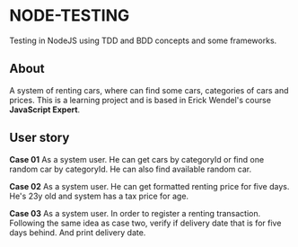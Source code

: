 # NODE-TESTING
Testing in NodeJS using TDD and BDD concepts and some frameworks.

## About
A system of renting cars, where can find some cars, categories of cars and prices. This is a learning project and is based in Erick Wendel's course **JavaScript Expert**.

<!-- ## About BDD and TDD -->

## User story
**Case 01**
As a system user.
He can get cars by categoryId or find one random car by categoryId.
He can also find available random car.

**Case 02**
As a system user.
He can get formatted renting price for five days.
He's 23y old and system has a tax price for age.

**Case 03**
As a system user.
In order to register a renting transaction.
Following the same idea as case two, verify if delivery date that is for five days behind.
And print delivery date.

